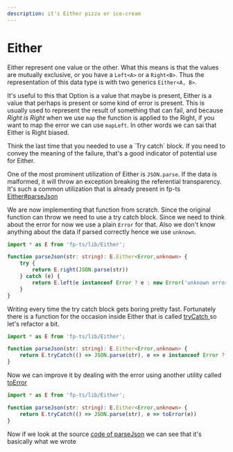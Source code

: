 ```yaml
---
description: it's Either pizza or ice-cream
---
```


# Either

Either represent one value or the other. What this means is that the values are mutually exclusive, or you have a `Left<A>` or a `Right<B>`. Thus the representation of this data type is with two generics `Either<A, B>`. 

It's useful to this that Option is a value that maybe is present, Either is a value that perhaps is present or some kind of error is present. This is usually used to represent the result of something that can fail, and because _Right is Right_ when we use `map` the function is applied to the Right, if you want to map the error we can use `mapLeft`. In other words we can sai that Either is Right biased.

Think the last time that you needed to use a \`Try catch\` block. If you need to convey the meaning of the failure, that's a good indicator of potential use for Either.

One of the most prominent utilization of Either is `JSON.parse`. If the data is malformed, it will throw an exception breaking the referential transparency. It's such a common utilization that is already present in fp-ts [Either\#parseJson](https://gcanti.github.io/fp-ts/modules/Either.ts.html#parsejson)

We are now implementing that function from scratch. Since the original function can throw we need to use a try catch block. Since we need to think about the error for now we use a plain `Error` for that. Also we don't know anything about the data if parsed correctly hence we use `unknown`.

```typescript
import * as E from 'fp-ts/lib/Either';

function parseJson(str: string): E.Either<Error,unknown> {
    try {
        return E.right(JSON.parse(str))
    } catch (e) {
        return E.left(e instanceof Error ? e : new Error('unknown error'))
    }
}
```

Writing every time the try catch block gets boring pretty fast. Fortunately there is a function for the occasion inside Either that is called [tryCatch ](https://gcanti.github.io/fp-ts/modules/Either.ts.html#trycatch)so let's refactor a bit.

```typescript
import * as E from 'fp-ts/lib/Either';

function parseJson(str: string): E.Either<Error,unknown> {
    return E.tryCatch(() => JSON.parse(str), e => e instanceof Error ? e : new Error('unknown error'))
}
```

Now we can improve it by dealing with the error using another utility called [toError](https://gcanti.github.io/fp-ts/modules/Either.ts.html#toerror)

```typescript
import * as E from 'fp-ts/lib/Either';

function parseJson(str: string): E.Either<Error,unknown> {
    return E.tryCatch(() => JSON.parse(str), e => toError(e))
}
```

Now if we look at the source [code of parseJson](https://github.com/gcanti/fp-ts/blob/master/src/Either.ts#L361) we can see that it's basically what we wrote

